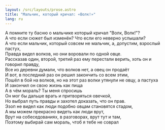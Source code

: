 ```yaml
---
layout: /src/layouts/prose.astro
title: "Мальчик, который кричал: «Волк!»"
lang: ru
---
```


А помните ту басню о мальчике который кричал "Волк, Волк!"?  
А что если сюжет был изменён? Что если его неверно услышали?  
А что если мальчик, который совсем не мальчик, а, допустим, взрослый пастух,  
Правда видел волков, но они воровали по одной овце.  
Рассказав один, второй, третий раз ему перестали верить, хоть он и говорил правду,  
Все из деревни думали, что волков нет, а овец он продаёт  
И вот, в последний раз он решил закончить со всем этим,  
Пошёл в бой на волков, но на этот раз волки утянули не овцу, а пастуха  
И закончил он свою жизнь как пища  
А в чём мораль? Ты меня спросишь  
Он мог бы дальше врать и притворяться овечкой,  
Но выбрал путь правды и захотел доказать, что он прав.  
Эзоп не видел как люди подобно овцам становятся стадом,  
А мы можем прекрасно видеть как люди врут,  
Врут на собеседованиях, в разговорах, врут тут и там,  
Поэтому выбирай сам мораль, чтоб я тебе не соврал  

